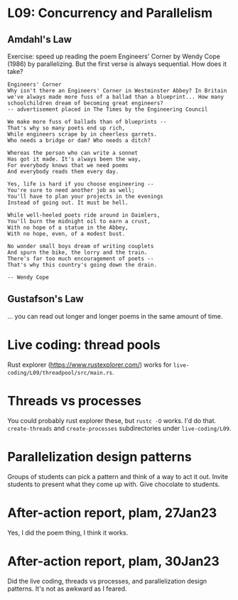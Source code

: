 # L09: Concurrency and Parallelism

## Amdahl's Law

Exercise: speed up reading the poem Engineers' Corner by Wendy Cope (1986) by parallelizing. But the first verse is always sequential. How does it take?

```
Engineers' Corner
Why isn't there an Engineers' Corner in Westminster Abbey? In Britain we've always made more fuss of a ballad than a blueprint... How many schoolchildren dream of becoming great engineers?
-- advertisement placed in The Times by the Engineering Council

We make more fuss of ballads than of blueprints --
That's why so many poets end up rich,
While engineers scrape by in cheerless garrets.
Who needs a bridge or dam? Who needs a ditch?

Whereas the person who can write a sonnet
Has got it made. It's always been the way,
For everybody knows that we need poems
And everybody reads them every day.

Yes, life is hard if you choose engineering --
You're sure to need another job as well;
You'll have to plan your projects in the evenings
Instead of going out. It must be hell.

While well-heeled poets ride around in Daimlers,
You'll burn the midnight oil to earn a crust,
With no hope of a statue in the Abbey,
With no hope, even, of a modest bust.

No wonder small boys dream of writing couplets
And spurn the bike, the lorry and the train.
There's far too much encouragement of poets --
That's why this country's going down the drain.

-- Wendy Cope
```

## Gustafson's Law

... you can read out longer and longer poems in the same amount of time.

# Live coding: thread pools

Rust explorer (https://www.rustexplorer.com/) works for `live-coding/L09/threadpool/src/main.rs`.

# Threads vs processes

You could probably rust explorer these, but `rustc -O` works. I'd do that. `create-threads` and `create-processes` subdirectories under `live-coding/L09`.

# Parallelization design patterns

Groups of students can pick a pattern and think of a way to act it out. Invite students to present what they come up with. Give chocolate to students.

# After-action report, plam, 27Jan23

Yes, I did the poem thing, I think it works.

# After-action report, plam, 30Jan23

Did the live coding, threads vs processes, and parallelization design patterns. It's not as awkward as I feared.

